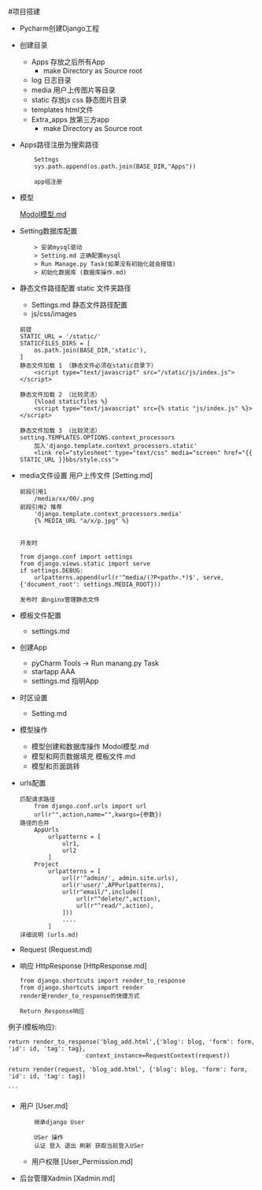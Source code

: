 #项目搭建

* Pycharm创建Django工程
* 创建目录
	* Apps 存放之后所有App 
		* make Directory as Source root
	* log 日志目录
	* media 用户上传图片等目录
	* static 存放js css 静态图片目录
	* templates html文件
	* Extra_apps 放第三方app
		* make Directory as Source root
* Apps路径注册为搜索路径

	```
		Settngs 
		sys.path.append(os.path.join(BASE_DIR,"Apps"))
		
		app组注册
	```
* 模型

	[Modol模型.md]()
* Setting数据库配置

	```
		> 安装mysql驱动 
		> Setting.md 正确配置mysql
		> Run Manage.py Task(如果没有初始化就会报错)
		> 初始化数据库 (数据库操作.md)
	``` 

* 静态文件路径配置 static 文件夹路径
	* Settings.md 静态文件路径配置
	* js/css/images

	```
	前提
	STATIC_URL = '/static/'
	STATICFILES_DIRS = [
    	os.path.join(BASE_DIR,'static'),
	]
	静态文件加载 1 （静态文件必须在static目录下）
		<script type="text/javascript" src="/static/js/index.js"></script>
		
	静态文件加载 2 （比较灵活）
		{%load staticfiles %}
		<script type="text/javascript" src={% static "js/index.js" %}></script>
	
	静态文件加载 3 （比较灵活）
	setting.TEMPLATES.OPTIONS.context_processors
		加入'django.template.context_processors.static'
		<link rel="stylesheet" type="text/css" media="screen" href="{{ STATIC_URL }}bbs/style.css">
	```
	
* media文件设置 用户上传文件 [Setting.md]
	
	```
	前段引用1
		/media/xx/00/.png
	前段引用2 推荐
		'django.template.context_processors.media'
		{% MEDIA_URL "a/x/p.jpg" %}
	
	
	开发时
	
	from django.conf import settings
	from django.views.static import serve
	if settings.DEBUG:
	    urlpatterns.append(url(r'^media/(?P<path>.*)$', serve, {'document_root': settings.MEDIA_ROOT}))
	    
	发布时 由nginx管理静态文件
	```
* 模板文件配置
	* settings.md
	
* 创建App
	* pyCharm Tools -> Run manang.py Task
	* startapp AAA
	* settings.md 指明App
	
* 时区设置
	* Setting.md
* 模型操作
	* 模型创建和数据库操作  Modol模型.md
	* 模型和网页数据填充  模板文件.md
	* 模型和页面跳转
	
* urls配置

	```
	匹配请求路径 
		from django.conf.urls import url
		url(r"",action,name="",kwargs={参数})
	路径的合并
		AppUrls
			urlpatterns = [
				ulr1,
				url2
			]	
		Project
			urlpatterns = [
				url(r'^admin/', admin.site.urls),
				url(r'user/',APPurlpatterns),
				url(r"email/",include([
					url(r"^delete/",action),
					url(r"^read/",action),
				]))
				....
			]
	详细说明 (urls.md)
	```
* Request (Request.md)

* 响应 HttpResponse [HttpResponse.md]

	```
	from django.shortcuts import render_to_response
	from django.shortcuts import render
	render是render_to_response的快捷方式
	
	Return Response响应
例子(模板响应):

	return render_to_response('blog_add.html',{'blog': blog, 'form': form, 'id': id, 'tag': tag},
                          context_instance=RequestContext(request))

	return render(request, 'blog_add.html', {'blog': blog, 'form': form, 'id': id, 'tag': tag})
	
	```
	
	
* 用户 [User.md]
	
	```
		继承django User
		
		USer 操作
		认证 登入 退出 刷新 获取当前登入USer
	```
	* 用户权限 [User_Permission.md] 
	
* 后台管理Xadmin [Xadmin.md]
